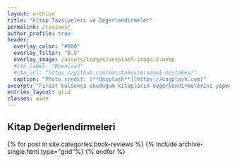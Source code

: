 ```yaml
---
layout: archive
title: "Kitap Tavsiyeleri ve Değerlendirmeler"
permalink: /reviews/
author_profile: true
header:
  overlay_color: "#000"
  overlay_filter: "0.5"
  overlay_image: /assets/images/unsplash-image-2.webp
  #cta_label: "Download"
  #cta_url: "https://github.com/mmistakes/minimal-mistakes/"
  caption: "Photo credit: [**Unsplash**](https://unsplash.com)"
excerpt: "Fırsat buldukça okuduğum kitapların değerlendirmelerini yapmaya çalışacağım."
entries_layout: grid
classes: wide
---
```


<h2>Kitap Değerlendirmeleri</h2>
{% for post in site.categories.book-reviews %}
  {% include archive-single.html type="grid"%}
{% endfor %}

<!-- type="grid" ekleyince post'lara thumnail ekleniyor. Bak: https://github.com/mmistakes/minimal-mistakes/issues/892 -->
